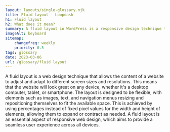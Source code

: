 ```yaml
--- 
layout: layouts/single-glossary.njk
title: Fluid layout - Loopdash
h1: Fluid layout
h2: What does it mean?
summary: A fluid layout in WordPress is a responsive design technique that allows the website to adjust its content and layout dynamically based on the screen size and resolution of the device being used to view it.
imageAlt: keyboard
sitemap:
	changefreq: weekly
	priority: 0.5
tags: glossary
date: 2023-03-06
url: /glossary/fluid layout
---
```


A fluid layout is a web design technique that allows the content of a website to adjust and adapt to different screen sizes and resolutions. This means that the website will look great on any device, whether it's a desktop computer, tablet, or smartphone. The layout is designed to be flexible, with elements such as images, text, and navigation menus resizing and repositioning themselves to fit the available space. This is achieved by using percentages instead of fixed pixel values for the width and height of elements, allowing them to expand or contract as needed. A fluid layout is an essential aspect of responsive web design, which aims to provide a seamless user experience across all devices.